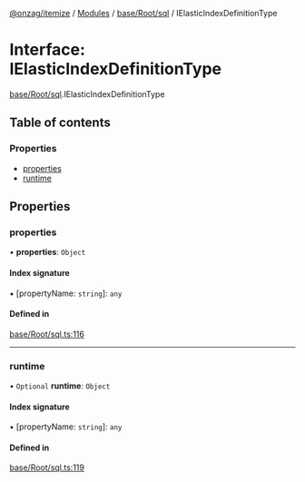 [@onzag/itemize](../README.md) / [Modules](../modules.md) / [base/Root/sql](../modules/base_Root_sql.md) / IElasticIndexDefinitionType

# Interface: IElasticIndexDefinitionType

[base/Root/sql](../modules/base_Root_sql.md).IElasticIndexDefinitionType

## Table of contents

### Properties

- [properties](base_Root_sql.IElasticIndexDefinitionType.md#properties)
- [runtime](base_Root_sql.IElasticIndexDefinitionType.md#runtime)

## Properties

### properties

• **properties**: `Object`

#### Index signature

▪ [propertyName: `string`]: `any`

#### Defined in

[base/Root/sql.ts:116](https://github.com/onzag/itemize/blob/59702dd5/base/Root/sql.ts#L116)

___

### runtime

• `Optional` **runtime**: `Object`

#### Index signature

▪ [propertyName: `string`]: `any`

#### Defined in

[base/Root/sql.ts:119](https://github.com/onzag/itemize/blob/59702dd5/base/Root/sql.ts#L119)
